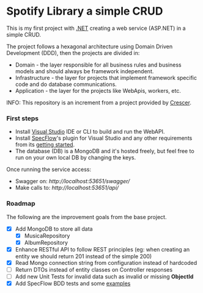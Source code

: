 # Spotify Library a simple CRUD

This is my first project with [.NET](https://dotnet.microsoft.com/) creating a web service (ASP.NET) in a simple CRUD.

The project follows a hexagonal architecture using Domain Driven Development (DDD), then the projects are divided in:
- Domain - the layer responsible for all business rules and business models and should always be framework independent.
- Infrastructure - the layer for projects that implement framework specific code and do database communications.
- Application - the layer for the projects like WebApis, workers, etc.

INFO: This repository is an increment from a project provided by [Crescer](https://crescer.cwi.com.br/).

### First steps

- Install [Visual Studio](https://visualstudio.microsoft.com/pt-br/vs/community/) IDE or CLI to build and run the WebAPI.
- Install [SpecFlow](https://specflow.org/)'s plugin for Visual Studio and any other requirements from its [getting started](https://specflow.org/getting-started/).
- The database (DB) is a MongoDB and it's hosted freely, but feel free to run on your own local DB by changing the keys.

Once running the service access:
- Swagger on: *http://localhost:53651/swagger/*
- Make calls to: *http://localhost:53651/api/*

### Roadmap

The following are the improvement goals from the base project.

- [x] Add MongoDB to store all data
    - [x] MusicaRepository
    - [x] AlbumRepository
- [x] Enhance RESTful API to follow REST principles (eg: when creating an entity we should return 201 instead of the simple 200)
- [x] Read Mongo connection string from configuration instead of hardcoded
- [ ] Return DTOs instead of entity classes on Controller responses
- [ ] Add new Unit Tests for invalid data such as invalid or missing **ObjectId**
- [x] Add SpecFlow BDD tests and some [examples](https://docbehat.readthedocs.io/pt/v3.1/guides/1.gherkin.html)